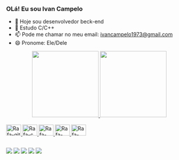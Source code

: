 ### OLá! Eu sou Ivan Campelo

- 🔭 Hoje sou desenvolvedor beck-end
- 🌱 Estudo C/C++ 
- 📫 Pode me chamar no meu email: ivancampelo1973@gmail.com
- 😄 Pronome: Ele/Dele

<div align="center">
  <a href="https://github.com/IvanCampelo22">
  <img height="180em" src="https://github-readme-stats.vercel.app/api?username=IvanCampelo22&show_icons=true&theme=dark&include_all_commits=true&count_private=true"/>
  <img height="180em" src="https://github-readme-stats.vercel.app/api/top-langs/?username=IvanCampelo22&layout=compact&langs_count=7&theme=dracula"/>
</div>
  <div style="display: inline_block"><br>
  <img aling="center" alt="Rafa-git" height="30" width="40" src="https://cdn.jsdelivr.net/gh/devicons/devicon/icons/git/git-original.svg" />
  <img aling="center" alt="Rafa-c" height="30" width="40" src="https://cdn.jsdelivr.net/gh/devicons/devicon/icons/c/c-original.svg" />
  <img aling="center" alt="Rafa-mysql" height="30" width="40" src="https://cdn.jsdelivr.net/gh/devicons/devicon/icons/mysql/mysql-original.svg" />
  <img aling="center" alt="Rafa-python"height="30" width="40" src="https://cdn.jsdelivr.net/gh/devicons/devicon/icons/python/python-original.svg" />
  <img aling="center" alt="Rafa-django" height="30" width="40" src="https://cdn.jsdelivr.net/gh/devicons/devicon/icons/django/django-original.svg" />
  
</div>
  
  ##
  
  <div> 
  <a href="https://www.instagram.com/ivancampelo39/" target="_blank"><img src="https://img.shields.io/badge/-Instagram-%23E4405F?style=for-the-badge&logo=instagram&logoColor=white" target="_blank"></a>
 <a href="https://discord.com/channels/@me" target="_blank"><img src="https://img.shields.io/badge/Discord-7289DA?style=for-the-badge&logo=discord&logoColor=white" target="_blank"></a> 
  <a href = "mailto:ivancampelo1973@gmail.com"><img src="https://img.shields.io/badge/-Gmail-%23333?style=for-the-badge&logo=gmail&logoColor=white" target="_blank"></a>
  <a href="https://www.linkedin.com/in/ivan-campelo-700519202/" target="_blank"><img src="https://img.shields.io/badge/-LinkedIn-%230077B5?style=for-the-badge&logo=linkedin&logoColor=white" target="_blank"></a> 
  <a href = "https://www.reddit.com/user/Desperate_Sky_3357" target="_blank"><img src="https://img.shields.io/badge/Reddit-FF4500?style=for-the-badge&logo=reddit&logoColor=white" target="_blank"></a>
 
  </div>
